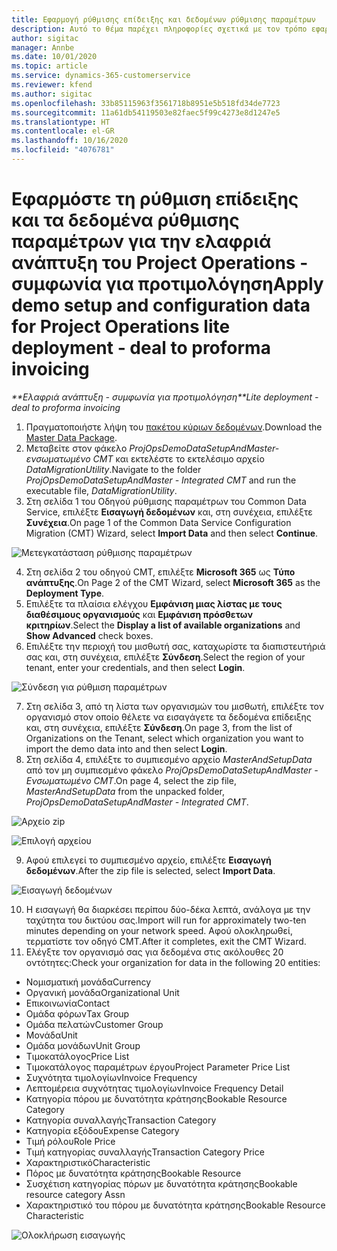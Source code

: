 ```yaml
---
title: Εφαρμογή ρύθμισης επίδειξης και δεδομένων ρύθμισης παραμέτρων
description: Αυτό το θέμα παρέχει πληροφορίες σχετικά με τον τρόπο εφαρμογής της ρύθμισης επίδειξης και των δεδομένων ρύθμισης παραμέτρων για το Project Operations.
author: sigitac
manager: Annbe
ms.date: 10/01/2020
ms.topic: article
ms.service: dynamics-365-customerservice
ms.reviewer: kfend
ms.author: sigitac
ms.openlocfilehash: 33b85115963f3561718b8951e5b518fd34de7723
ms.sourcegitcommit: 11a61db54119503e82faec5f99c4273e8d1247e5
ms.translationtype: HT
ms.contentlocale: el-GR
ms.lasthandoff: 10/16/2020
ms.locfileid: "4076781"
---
```

# <a name="apply-demo-setup-and-configuration-data-for-project-operations-lite-deployment---deal-to-proforma-invoicing"></a><span data-ttu-id="8e272-103">Εφαρμόστε τη ρύθμιση επίδειξης και τα δεδομένα ρύθμισης παραμέτρων για την ελαφριά ανάπτυξη του Project Operations - συμφωνία για προτιμολόγηση</span><span class="sxs-lookup"><span data-stu-id="8e272-103">Apply demo setup and configuration data for Project Operations lite deployment - deal to proforma invoicing</span></span>

<span data-ttu-id="8e272-104">_\*\*Ελαφριά ανάπτυξη - συμφωνία για προτιμολόγηση_</span><span class="sxs-lookup"><span data-stu-id="8e272-104">_\*\*Lite deployment - deal to proforma invoicing_</span></span>

1. <span data-ttu-id="8e272-105">Πραγματοποιήστε λήψη του [πακέτου κύριων δεδομένων](https://download.microsoft.com/download/3/4/1/341bf279-a64f-4baa-af31-ce624859b518/ProjOpsSampleSetupData%20-%20CE%20only%20CMT.zip).</span><span class="sxs-lookup"><span data-stu-id="8e272-105">Download the [Master Data Package](https://download.microsoft.com/download/3/4/1/341bf279-a64f-4baa-af31-ce624859b518/ProjOpsSampleSetupData%20-%20CE%20only%20CMT.zip).</span></span> 
2. <span data-ttu-id="8e272-106">Μεταβείτε στον φάκελο *ProjOpsDemoDataSetupAndMaster-ενσωματωμένο CMT* και εκτελέστε το εκτελέσιμο αρχείο *DataMigrationUtility*.</span><span class="sxs-lookup"><span data-stu-id="8e272-106">Navigate to the folder *ProjOpsDemoDataSetupAndMaster - Integrated CMT* and run the executable file, *DataMigrationUtility*.</span></span>
3. <span data-ttu-id="8e272-107">Στη σελίδα 1 του Οδηγού ρύθμισης παραμέτρων του Common Data Service, επιλέξτε **Εισαγωγή δεδομένων** και, στη συνέχεια, επιλέξτε **Συνέχεια**.</span><span class="sxs-lookup"><span data-stu-id="8e272-107">On page 1 of the Common Data Service Configuration Migration (CMT) Wizard, select **Import Data** and then select **Continue**.</span></span>

![Μετεγκατάσταση ρύθμισης παραμέτρων](./media/1ConfigurationMigration.png)

4. <span data-ttu-id="8e272-109">Στη σελίδα 2 του οδηγού CMT, επιλέξτε **Microsoft 365** ως **Τύπο ανάπτυξης**.</span><span class="sxs-lookup"><span data-stu-id="8e272-109">On Page 2 of the CMT Wizard, select **Microsoft 365** as the **Deployment Type**.</span></span>
5. <span data-ttu-id="8e272-110">Επιλέξτε τα πλαίσια ελέγχου **Εμφάνιση μιας λίστας με τους διαθέσιμους οργανισμούς** και **Εμφάνιση πρόσθετων κριτηρίων**.</span><span class="sxs-lookup"><span data-stu-id="8e272-110">Select the **Display a list of available organizations** and **Show Advanced** check boxes.</span></span>
6. <span data-ttu-id="8e272-111">Επιλέξτε την περιοχή του μισθωτή σας, καταχωρίστε τα διαπιστευτήριά σας και, στη συνέχεια, επιλέξτε **Σύνδεση**.</span><span class="sxs-lookup"><span data-stu-id="8e272-111">Select the region of your tenant, enter your credentials, and then select **Login**.</span></span>

![Σύνδεση για ρύθμιση παραμέτρων](./media/2ConfigurationSignin.png)

7. <span data-ttu-id="8e272-113">Στη σελίδα 3, από τη λίστα των οργανισμών του μισθωτή, επιλέξτε τον οργανισμό στον οποίο θέλετε να εισαγάγετε τα δεδομένα επίδειξης και, στη συνέχεια, επιλέξτε **Σύνδεση**.</span><span class="sxs-lookup"><span data-stu-id="8e272-113">On page 3, from the list of Organizations on the Tenant, select which organization you want to import the demo data into and then select **Login**.</span></span>
8. <span data-ttu-id="8e272-114">Στη σελίδα 4, επιλέξτε το συμπιεσμένο αρχείο *MasterAndSetupData* από τον μη συμπιεσμένο φάκελο *ProjOpsDemoDataSetupAndMaster - Ενσωματωμένο CMT*.</span><span class="sxs-lookup"><span data-stu-id="8e272-114">On page 4, select the zip file, *MasterAndSetupData* from the unpacked folder, *ProjOpsDemoDataSetupAndMaster - Integrated CMT*.</span></span>

![Αρχείο zip](./media/3ZipFile.png)

![Επιλογή αρχείου](./media/4SelectAFile.png)

9. <span data-ttu-id="8e272-117">Αφού επιλεγεί το συμπιεσμένο αρχείο, επιλέξτε **Εισαγωγή δεδομένων**.</span><span class="sxs-lookup"><span data-stu-id="8e272-117">After the zip file is selected, select **Import Data**.</span></span>

![Εισαγωγή δεδομένων](./media/5ImportData.png)

10. <span data-ttu-id="8e272-119">Η εισαγωγή θα διαρκέσει περίπου δύο-δέκα λεπτά, ανάλογα με την ταχύτητα του δικτύου σας.</span><span class="sxs-lookup"><span data-stu-id="8e272-119">Import will run for approximately two-ten minutes depending on your network speed.</span></span> <span data-ttu-id="8e272-120">Αφού ολοκληρωθεί, τερματίστε τον οδηγό CMT.</span><span class="sxs-lookup"><span data-stu-id="8e272-120">After it completes, exit the CMT Wizard.</span></span> 
11. <span data-ttu-id="8e272-121">Ελέγξτε τον οργανισμό σας για δεδομένα στις ακόλουθες 20 οντότητες:</span><span class="sxs-lookup"><span data-stu-id="8e272-121">Check your organization for data in the following 20 entities:</span></span>

- <span data-ttu-id="8e272-122">Νομισματική μονάδα</span><span class="sxs-lookup"><span data-stu-id="8e272-122">Currency</span></span>
- <span data-ttu-id="8e272-123">Οργανική μονάδα</span><span class="sxs-lookup"><span data-stu-id="8e272-123">Organizational Unit</span></span>
- <span data-ttu-id="8e272-124">Επικοινωνία</span><span class="sxs-lookup"><span data-stu-id="8e272-124">Contact</span></span>
- <span data-ttu-id="8e272-125">Ομάδα φόρων</span><span class="sxs-lookup"><span data-stu-id="8e272-125">Tax Group</span></span>
- <span data-ttu-id="8e272-126">Ομάδα πελατών</span><span class="sxs-lookup"><span data-stu-id="8e272-126">Customer Group</span></span>
- <span data-ttu-id="8e272-127">Μονάδα</span><span class="sxs-lookup"><span data-stu-id="8e272-127">Unit</span></span>
- <span data-ttu-id="8e272-128">Ομάδα μονάδων</span><span class="sxs-lookup"><span data-stu-id="8e272-128">Unit Group</span></span>
- <span data-ttu-id="8e272-129">Τιμοκατάλογος</span><span class="sxs-lookup"><span data-stu-id="8e272-129">Price List</span></span>
- <span data-ttu-id="8e272-130">Τιμοκατάλογος παραμέτρων έργου</span><span class="sxs-lookup"><span data-stu-id="8e272-130">Project Parameter Price List</span></span>
- <span data-ttu-id="8e272-131">Συχνότητα τιμολογίων</span><span class="sxs-lookup"><span data-stu-id="8e272-131">Invoice Frequency</span></span>
- <span data-ttu-id="8e272-132">Λεπτομέρεια συχνότητας τιμολογίων</span><span class="sxs-lookup"><span data-stu-id="8e272-132">Invoice Frequency Detail</span></span>
- <span data-ttu-id="8e272-133">Κατηγορία πόρου με δυνατότητα κράτησης</span><span class="sxs-lookup"><span data-stu-id="8e272-133">Bookable Resource Category</span></span>
- <span data-ttu-id="8e272-134">Κατηγορία συναλλαγής</span><span class="sxs-lookup"><span data-stu-id="8e272-134">Transaction Category</span></span>
- <span data-ttu-id="8e272-135">Κατηγορία εξόδου</span><span class="sxs-lookup"><span data-stu-id="8e272-135">Expense Category</span></span>
- <span data-ttu-id="8e272-136">Τιμή ρόλου</span><span class="sxs-lookup"><span data-stu-id="8e272-136">Role Price</span></span>
- <span data-ttu-id="8e272-137">Τιμή κατηγορίας συναλλαγής</span><span class="sxs-lookup"><span data-stu-id="8e272-137">Transaction Category Price</span></span>
- <span data-ttu-id="8e272-138">Χαρακτηριστικό</span><span class="sxs-lookup"><span data-stu-id="8e272-138">Characteristic</span></span>
- <span data-ttu-id="8e272-139">Πόρος με δυνατότητα κράτησης</span><span class="sxs-lookup"><span data-stu-id="8e272-139">Bookable Resource</span></span>
- <span data-ttu-id="8e272-140">Συσχέτιση κατηγορίας πόρων με δυνατότητα κράτησης</span><span class="sxs-lookup"><span data-stu-id="8e272-140">Bookable resource category Assn</span></span>
- <span data-ttu-id="8e272-141">Χαρακτηριστικό του πόρου με δυνατότητα κράτησης</span><span class="sxs-lookup"><span data-stu-id="8e272-141">Bookable Resource Characteristic</span></span>

![Ολοκλήρωση εισαγωγής](./media/6CompleteImport.png)
